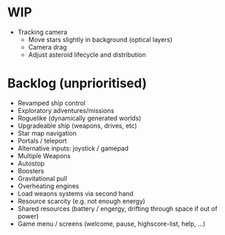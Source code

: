 # WIP

- Tracking camera
  - Move stars slightly in background (optical layers)
  - Camera drag
  - Adjust asteroid lifecycle and distribution

# Backlog (unprioritised)

- Revamped ship control
- Exploratory adventures/missions
- Roguelike (dynamically generated worlds)
- Upgradeable ship (weapons, drives, etc)
- Star map navigation
- Portals / teleport
- Alternative inputs: joystick / gamepad
- Multiple Weapons
- Autostop
- Boosters
- Gravitational pull
- Overheating engines
- Load weaons systems via second hand
- Resource scarcity (e.g. not enough energy)
- Shared resources (battery / engergy, drifting through space if out of power)
- Game menu / screens (welcome, pause, highscore-list, help, …)
